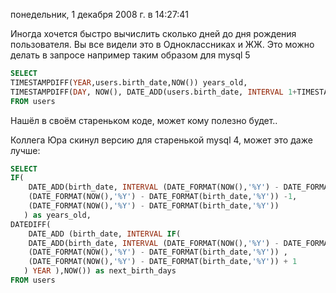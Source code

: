 понедельник, 1 декабря 2008 г. в 14:27:41

Иногда хочется быстро вычислить сколько дней до дня рождения пользователя. Вы все видели это в Одноклассниках и ЖЖ. Это можно делать в запросе например таким образом для mysql 5

```sql
SELECT
TIMESTAMPDIFF(YEAR,users.birth_date,NOW()) years_old,
TIMESTAMPDIFF(DAY, NOW(), DATE_ADD(users.birth_date, INTERVAL 1+TIMESTAMPDIFF(YEAR,users.birth_date,NOW()) YEAR)) next_birth_days
FROM users
```

Нашёл в своём стареньком коде, может кому полезно будет..

Коллега Юра скинул версию для старенькой mysql 4, может это даже лучше:

```sql
SELECT
IF(
    DATE_ADD(birth_date, INTERVAL (DATE_FORMAT(NOW(),'%Y') - DATE_FORMAT(birth_date,'%Y')) YEAR) > NOW(),
    (DATE_FORMAT(NOW(),'%Y') - DATE_FORMAT(birth_date,'%Y')) -1,
    (DATE_FORMAT(NOW(),'%Y') - DATE_FORMAT(birth_date,'%Y'))
   ) as years_old,
DATEDIFF(
    DATE_ADD (birth_date, INTERVAL IF(
    DATE_ADD(birth_date, INTERVAL (DATE_FORMAT(NOW(),'%Y') - DATE_FORMAT(birth_date,'%Y')) YEAR) > NOW(),
    (DATE_FORMAT(NOW(),'%Y') - DATE_FORMAT(birth_date,'%Y')) ,
    (DATE_FORMAT(NOW(),'%Y') - DATE_FORMAT(birth_date,'%Y')) + 1
   ) YEAR ),NOW()) as next_birth_days
FROM users
```